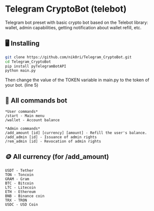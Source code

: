 # Telegram CryptoBot (telebot)
Telegram bot preset with basic crypto bot based on the Telebot library: wallet, admin capabilities, getting notification about wallet refill, etc.


## 🖥 Installing

```sh
git clone https://github.com/nik0ri/Telegram_CryptoBot.git
cd Telegram_CryptoBot
pip install pyTelegramBotAPI
python main.py
```

Then change the value of the TOKEN variable in main.py to the token of your bot. (line 5)

## 📃 All commands bot

```
*User commands*
/start - Main menu
/wallet - Account balance

*Admin commands*
/add_amount [id] [currency] [amount] - Refill the user's balance.
/add_admin [id] - Issuance of admin rights
/rem_admin [id] - Revocation of admin rights
```

## 🪙 All currency (for /add_amount)

```
USDT - Tether
TON - Toncoin
GRAM - Gram
BTC - Bitcoin
LTC - Litecoin
ETH - Ethereum
BNB - Binance coin
TRX - TRON
USDC - USD Coin
```
